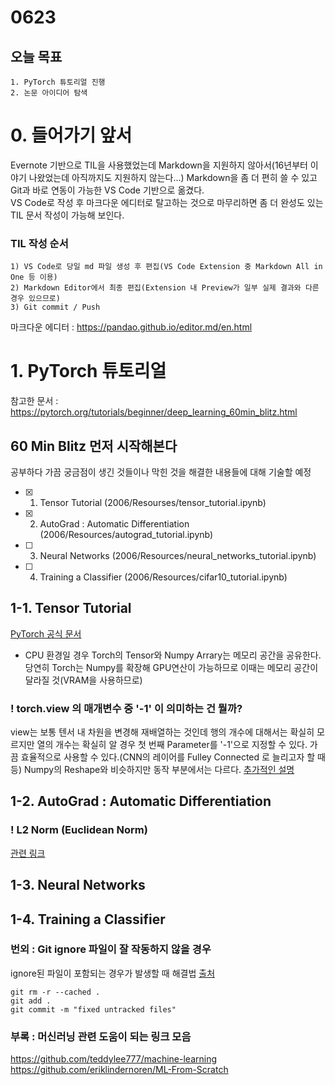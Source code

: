 # 0623
## 오늘 목표
```
1. PyTorch 튜토리얼 진행
2. 논문 아이디어 탐색
```
# 0. 들어가기 앞서
Evernote 기반으로 TIL을 사용했었는데 Markdown을 지원하지 않아서(16년부터 이야기 나왔었는데 아직까지도 지원하지 않는다...) Markdown을 좀 더 편히 쓸 수 있고 Git과 바로 연동이 가능한 VS Code 기반으로 옮겼다.<br>
VS Code로 작성 후 마크다운 에디터로 탈고하는 것으로 마무리하면 좀 더 완성도 있는 TIL 문서 작성이 가능해 보인다.
### TIL 작성 순서
```
1) VS Code로 당일 md 파일 생성 후 편집(VS Code Extension 중 Markdown All in One 등 이용)
2) Markdown Editor에서 최종 편집(Extension 내 Preview가 일부 실제 결과와 다른 경우 있으므로)
3) Git commit / Push
```
마크다운 에디터 : https://pandao.github.io/editor.md/en.html
# 1. PyTorch 튜토리얼
참고한 문서 : https://pytorch.org/tutorials/beginner/deep_learning_60min_blitz.html
## 60 Min Blitz 먼저 시작해본다
공부하다 가끔 궁금점이 생긴 것들이나 막힌 것을 해결한 내용들에 대해 기술할 예정
- [x] 1. Tensor Tutorial (2006/Resourses/tensor_tutorial.ipynb)
- [x] 2. AutoGrad : Automatic Differentiation (2006/Resources/autograd_tutorial.ipynb)
- [ ] 3. Neural Networks (2006/Resources/neural_networks_tutorial.ipynb)
- [ ] 4. Training a Classifier (2006/Resources/cifar10_tutorial.ipynb)

## 1-1. Tensor Tutorial
[PyTorch 공식 문서](https://pytorch.org/docs/torch)

- CPU 환경일 경우 Torch의 Tensor와 Numpy Arrary는 메모리 공간을 공유한다.
당연히 Torch는 Numpy를 확장해 GPU연산이 가능하므로 이때는 메모리 공간이 달라질 것(VRAM을 사용하므로)

### ! torch.view 의 매개변수 중 '-1' 이 의미하는 건 뭘까?
view는 보통 텐서 내 차원을 변경해 재배열하는 것인데 행의 개수에 대해서는 확실히 모르지만 열의 개수는 확실히 알 경우 첫 번째 Parameter를 '-1'으로 지정할 수 있다. 가끔 효율적으로 사용할 수 있다.(CNN의 레이어를 Fulley Connected 로 늘리고자 할 때 등) Numpy의 Reshape와 비슷하지만 동작 부분에서는 다르다.
[추가적인 설명](https://stackoverflow.com/questions/42479902/how-does-the-view-method-work-in-pytorch)

## 1-2. AutoGrad : Automatic Differentiation

### ! L2 Norm (Euclidean Norm)
[관련 링크](https://stackoverflow.com/questions/50753477/what-does-data-norm-1000-do-in-pytorch)

## 1-3. Neural Networks

## 1-4. Training a Classifier

### 번외 : Git ignore 파일이 잘 작동하지 않을 경우
ignore된 파일이 포함되는 경우가 발생할 때 해결법 [출처](https://stackoverflow.com/questions/11451535/gitignore-is-ignored-by-git)
```
git rm -r --cached .
git add .
git commit -m "fixed untracked files"
```

### 부록 : 머신러닝 관련 도움이 되는 링크 모음
https://github.com/teddylee777/machine-learning
https://github.com/eriklindernoren/ML-From-Scratch